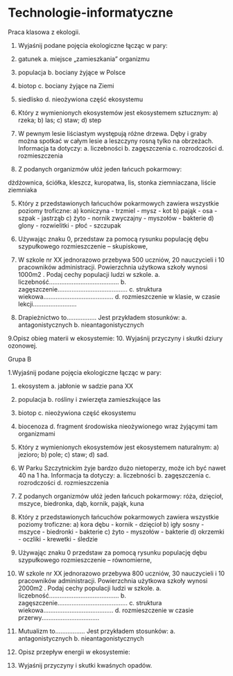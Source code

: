 # Technologie-informatyczne
Praca klasowa z ekologii.

1. Wyjaśnij podane pojęcia ekologiczne łącząc w pary:

1. gatunek a. miejsce „zamieszkania” organizmu
2. populacja b. bociany żyjące w Polsce
3. biotop c. bociany żyjące na Ziemi
4. siedlisko d. nieożywiona część ekosystemu

2. Który z wymienionych ekosystemów jest ekosystemem sztucznym:
a) rzeka; 
b) las; 
c) staw; 
d) step

3. W pewnym lesie liściastym występują różne drzewa. Dęby i graby można spotkać w całym lesie a leszczyny rosną tylko na obrzeżach. Informacja ta dotyczy:
a. liczebności 
b. zagęszczenia
c. rozrodczości 
d. rozmieszczenia

4. Z podanych organizmów ułóż jeden łańcuch pokarmowy:

dżdżownica, ściółka, kleszcz, kuropatwa, lis, stonka ziemniaczana, liście ziemniaka

5. Który z przedstawionych łańcuchów pokarmowych zawiera wszystkie poziomy troficzne:
a) koniczyna - trzmiel - mysz - kot
b) pająk - osa - szpak - jastrząb
c) żyto - nornik zwyczajny - myszołów - bakterie
d) glony - rozwielitki - płoć - szczupak

6. Używając znaku 0, przedstaw za pomocą rysunku populację dębu szypułkowego rozmieszczenie – skupiskowe, 




7. W szkole nr XX jednorazowo przebywa 500 uczniów, 20 nauczycieli i 10 pracowników administracji. Powierzchnia użytkowa szkoły wynosi 1000m2 . Podaj cechy populacji ludzi w szkole.
a. liczebność........................................
b. zagęszczenie........................................
c. struktura wiekowa........................................
d. rozmieszczenie w klasie, w czasie lekcji.........................

8. Drapieżnictwo to.................
Jest przykładem stosunków: 
a. antagonistycznych
b. nieantagonistycznych

9.Opisz obieg materii w ekosystemie:
10. Wyjaśnij przyczyny i skutki dziury ozonowej.


Grupa B

1.Wyjaśnij podane pojęcia ekologiczne łącząc w pary:

1. ekosystem a. jabłonie w sadzie pana XX
2. populacja b. rośliny i zwierzęta zamieszkujące las
3. biotop c. nieożywiona część ekosystemu
4. biocenoza d. fragment środowiska nieożywionego wraz żyjącymi tam organizmami

2. Który z wymienionych ekosystemów jest ekosystemem naturalnym:
a) jezioro;
b) pole;
c) staw;
d) sad.

3. W Parku Szczytnickim żyje bardzo dużo nietoperzy, może ich być nawet 40 na 1 ha.
Informacja ta dotyczy:
a. liczebności
b. zagęszczenia
c. rozrodczości
d. rozmieszczenia

4. Z podanych organizmów ułóż jeden łańcuch pokarmowy:
róża, dzięcioł, mszyce, biedronka, dąb, kornik, pająk, kuna

5. Który z przedstawionych łańcuchów pokarmowych zawiera wszystkie poziomy troficzne:
a) kora dębu - kornik - dzięcioł
b) igły sosny - mszyce - biedronki - bakterie
c) żyto - myszołów - bakterie
d) okrzemki - oczliki - krewetki - śledzie

6. Używając znaku 0 przedstaw za pomocą rysunku populację dębu szypułkowego rozmieszczenie – równomierne,




7. W szkole nr XX jednorazowo przebywa 800 uczniów, 30 nauczycieli i 10 pracowników administracji. Powierzchnia użytkowa szkoły wynosi 2000m2 . Podaj cechy populacji ludzi w szkole.
a. liczebność........................................
b. zagęszczenie........................................
c. struktura wiekowa........................................
d. rozmieszczenie w czasie przerwy.................................

8. Mutualizm to.................
Jest przykładem stosunków:
a. antagonistycznych b. nieantagonistycznych

9. Opisz przepływ energii w ekosystemie:
10.  Wyjaśnij przyczyny i skutki kwaśnych opadów.
